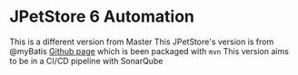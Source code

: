 # JPetStore 6 Automation
This is a different version from Master
This JPetStore's version is from @myBatis [Github page](https://github.com/mybatis/jpetstore-6) which is been packaged with ``mvn``
This version aims to be in a CI/CD pipeline with SonarQube